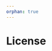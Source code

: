 ```yaml
---
orphan: true
---
```


# License

```{include} ../LICENSE

```
                                                                                                                                                                                                                                                                                                                                                                                                                                    